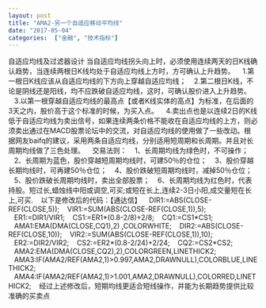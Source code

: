 ```yaml
---
layout: post
title: "AMA2-另一个自适应移动平均线"
date: "2017-05-04"
categories:  ["金融", "技术指标"]
---
```


自适应均线及过滤器设计 当自适应均线拐头向上时，必须使用连续两天的日K线确认趋势，当连续两根日K线均处于自适应均线上方时，方可确认上升趋势。    1.第一根日K线应该从自适应均线的下方向上穿越自适应均线；    2.第二根日K线，不论是阴线还是阳线，均不应跌破自适应均线，这时，可确认股价进入上升趋势。    3.以第一根穿越自适应均线的最高点【或者K线实体的高点】为标准，在后面的3天之内，股价高于这个标准的时候，为买入点。    4.卖出点也是以连续2日的K线低于自适应均线为卖出信号，如果连续两条价格不能收在自适应均线的上方，则必须卖出通过在MACD股票论坛中的交流，对自适应均线的使用做了一些改动。根据网友baifq的建议，采用两条自适应均线，分别适用短周期和长周期。并且对长周期均线做了三色处理。    交易法则：    1、长周期均线为绿色时，不可操作；    2、长周期为蓝色，股价穿越短周期均线时，可建50％的仓位；    3、股价穿越长期均线时，可再建50％仓位；    4、股价跌破短周期均线时，减掉50％仓位；    5、股价跌破长周期均线时，卖出全部股票；    6、长周期均线为红色时，代表持股。短过长,蜡烛线中阳或调空,可买;或短在长上,连续2-3日小阳,成交量短在长上,可买.    以下是修改后的代码：【通达信】    DIR1:=ABS(CLOSE-REF(CLOSE,5));    VIR1:=SUM(ABS(CLOSE-REF(CLOSE,1)),5);    ER1:=DIR1/VIR1;    CS1:=ER1\*(0.8-2/8)+2/8;    CQ1:=CS1\*CS1;    AMA1:EMA(DMA(CLOSE,CQ1),2) ,COLORWHITE;    DIR2:=ABS(CLOSE-REF(CLOSE,10));    VIR2:=SUM(ABS(CLOSE-REF(CLOSE,1)),10);    ER2:=DIR2/VIR2;    CS2:=ER2\*(0.8-2/24)+2/24;    CQ2:=CS2\*CS2;    AMA2:EMA(DMA(CLOSE,CQ2),2),COLORGREEN,LINETHICK2;    AMA3:IF(AMA2/REF(AMA2,1)>0.997,AMA2,DRAWNULL),COLORBLUE,LINETHICK2;    AMA4:IF(AMA2/REF(AMA2,1)>1.001,AMA2,DRAWNULL),COLORRED,LINETHICK2;    经过上述修改后，短期均线更适合短线操作，并能为长期趋势提供比较准确的买卖点
